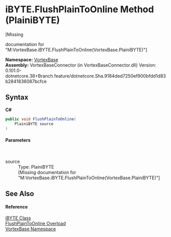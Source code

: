 # iBYTE.FlushPlainToOnline Method (PlainiBYTE)
 

\[Missing <summary> documentation for "M:VortexBase.iBYTE.FlushPlainToOnline(VortexBase.PlainiBYTE)"\]

**Namespace:**&nbsp;<a href="N_VortexBase.md">VortexBase</a><br />**Assembly:**&nbsp;VortexBaseConnector (in VortexBaseConnector.dll) Version: 0.101.0-dotnetcore.38+Branch.feature/dotnetcore.Sha.9184ded7250ef900bfdd1d83b2841836087bcfce

## Syntax

**C#**<br />
``` C#
public void FlushPlainToOnline(
	PlainiBYTE source
)
```


#### Parameters
&nbsp;<dl><dt>source</dt><dd>Type: PlainiBYTE<br />\[Missing <param name="source"/> documentation for "M:VortexBase.iBYTE.FlushPlainToOnline(VortexBase.PlainiBYTE)"\]</dd></dl>

## See Also


#### Reference
<a href="T_VortexBase_iBYTE.md">iBYTE Class</a><br /><a href="Overload_VortexBase_iBYTE_FlushPlainToOnline.md">FlushPlainToOnline Overload</a><br /><a href="N_VortexBase.md">VortexBase Namespace</a><br />